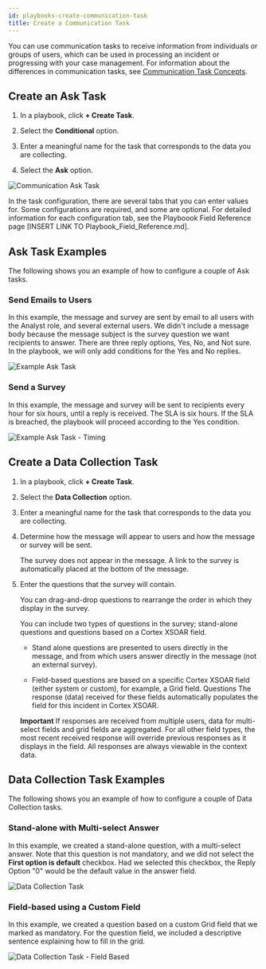 ```yaml
---
id: playbooks-create-communication-task
title: Create a Communication Task
---
```

You can use communication tasks to receive information from individuals or groups of users, which can be used in processing an incident or progressing with your case management. For information about the differences in communication tasks, see [Communication Task Concepts](playbooks-communication-task-concepts).

## Create an Ask Task

1. In a playbook, click **+ Create Task**.

2. Select the **Conditional** option.

3. Enter a meaningful name for the task that corresponds to the data you are collecting.

4. Select the **Ask** option.

![Communication Ask Task](/doc_imgs/playbooks/Communication-New-Ask-Task.png)

In the task configuration, there are several tabs that you can enter values for. Some configurations are required, and some are optional. For detailed information for each configuration tab, see the Playboook Field Reference page [INSERT LINK TO Playbook_Field_Reference.md].

## Ask Task Examples

The following shows you an example of how to configure a couple of Ask tasks.

### Send Emails to Users

In this example, the message and survey are sent by email to all users with the Analyst role, and several external users. We didn't include a message body because the message subject is the survey question we want recipients to answer. There are three reply options, Yes, No, and Not sure. In the playbook, we will only add conditions for the Yes and No replies.

![Example Ask Task](/doc_imgs/playbooks/communication_example-ask-task.png)

### Send a Survey 

In this example, the message and survey will be sent to recipients every hour for six hours, until a reply is received. The SLA is six hours. If the SLA is breached, the playbook will proceed according to the Yes condition.

![Example Ask Task - Timing](/doc_imgs/playbooks/communication_example-ask-task-timing.png)


## Create a Data Collection Task

1. In a playbook, click **+ Create Task**.

2. Select the **Data Collection** option.

3. Enter a meaningful name for the task that corresponds to the data you are collecting.

4. Determine how the message will appear to users and how the message or survey will be sent. 
   
   The survey does not appear in the message. A link to the survey is automatically placed at the bottom of the message.

5. Enter the questions that the survey will contain. 

   You can drag-and-drop questions to rearrange the order in which they display in the survey. 

   You can include two types of questions in the survey; stand-alone questions and questions based on a Cortex XSOAR field.

   * Stand alone questions are presented to users directly in the message, and from which users answer directly in the message (not an external survey).

   * Field-based questions are based on a specific Cortex XSOAR field (either system or custom), for example, a Grid field. Questions The response (data) received for these fields automatically populates the field for this incident in Cortex XSOAR.

   **Important** If responses are received from multiple users, data for multi-select fields and grid fields are aggregated. For all other field types, the most recent received response will override previous responses as it displays in the field. All responses are always viewable in the context data.

## Data Collection Task Examples

The following shows you an example of how to configure a couple of Data Collection tasks.

### Stand-alone with Multi-select Answer

In this example, we created a stand-alone question, with a multi-select answer. Note that this question is not mandatory, and we did not select the **First option is default** checkbox. Had we selected this checkbox, the Reply Option "0" would be the default value in the answer field.

![Data Collection Task](/doc_imgs/playbooks/Communication-Data-Collection-Stand-alone.png)

### Field-based using a Custom Field

In this example, we created a question based on a custom Grid field that we marked as mandatory. For the question field, we included a descriptive sentence explaining how to fill in the grid.

![Data Collection Task - Field Based](/doc_imgs/playbooks/Communication-Data-Collection-Field-based.png)


